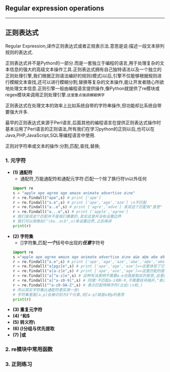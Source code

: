 ## Regular expression operations
---
## 正则表达式
Regular Expression,译作正则表达式或者正规表示法.意思是说:描述一段文本排列规则的表达式.

正则表达式并不是Python的一部分.而是一套独立于编程的语言,用于处理复杂的文本信息的强大的高级文本操作工具.正则表达式拥有自己独特语法以及一个独立的正则处理引擎,我们根据正则语法编好的规则(模式)以后,引擎不仅能够根据规则进行模糊文本查找,还可以进行模糊分割,替换等复杂的文本操作,能让开发者随心所欲地处理文本信息.正则引擎一般由编程语言提供操作,像Python就提供了re模块或regex模块来调用正则处理引擎.`这里重点强调模糊俩字`

正则表达式在处理文本的效率上比如系统自带的字符串操作,但功能却比系统自带要强大许多.

最早的正则表达式来源于Perl语言,后面其他的编程语言在提供正则表达式操作时基本沿用了Perl语言的正则语法,所有我们在学习python的正则以后,也可以在Java,PHP,JavaScript,SQL等编程语言中使用.

正则对字符串或文本的操作:分割,匹配,查找,替换;


### 1. 元字符
* **(1) 通配符**
  * 通配符,万能通配符和通配元字符:匹配一个除了换行符\n以外任何
  ``` python
  import re
  s = "apple ape agree age amaze animate advertise a\ne"
  r = re.findall("ape",s) # print ['ape']
  r = re.findall("a.e",s) # print ['ape','age','aze'] \n不匹配
  r = re.findall("a..e",s) # print ['agre','adve'] 发现这个匹配有"意思"
  r = re.findall("a...e",s) # print ['apple','agree']
  # 我们发现这个匹配并不是我们像要的,其实这里并没有设置边界
  # 我们可以用类如("\ba..e\b",s)来设置边界,之后再讲
  print(r)
  ```
* **(2) 字符集**
  * []字符集,匹配***一个***括号中出现的***任意***字符号
  ```python
  import re
  s ="apple ape agree amaze age animate advertise a\ne a&e a@e a6e a9e"
  r = re.findall("a.e",s) # print ['ape','age','aze','a&e','a@e','a6e','a9e']
  r = re.findall("a[pgz]e",s) # print ['ape','age','aze']=>这里体现了它只匹配了括号中的一个,注意是一个元素
  r = re.findall("a[a-z]e",s) # print ['ape','aze','age']=>这里匹配的是a到z的元素
  r = re.findall("a[^a-z]e",s) # 这种写法表明不需要a-e也就是取反的意思,这里的a-e不需要专门写括号
  r = re.findall("a[^a-z0-9]",s) # 同理:不匹配a-z和0-9,不需要括号隔开,^表示取反("[a-z0-9]",s)就是匹配a-z和0-9.
  r = re.findall("^a-z0-9A-Z",s) # 表示匹配特殊字符(比如:\n和,)
  # 所以其实字符集比通配符更实用一些\
  # 字符集里面[a,p]会被识别为3个元素,但[a-p]就是a到p的意思
  print(r)
  ```
* **(3) 重复元字符**
* **(4) ^和$**
* **(5) 转义符\\**
* **(6) ()分组与优先提取**
* **(7) |或**
### 2. re模块中常用函数
### 3. 正则练习